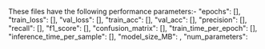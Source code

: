 These files have the following performance parameters:-
"epochs": [],
        "train_loss": [],
        "val_loss": [],
        "train_acc": [],
        "val_acc": [],
        "precision": [],
        "recall": [],
        "f1_score": [],
        "confusion_matrix": [],
        "train_time_per_epoch": [],
        "inference_time_per_sample": [],
        "model_size_MB": ,
        "num_parameters": 
